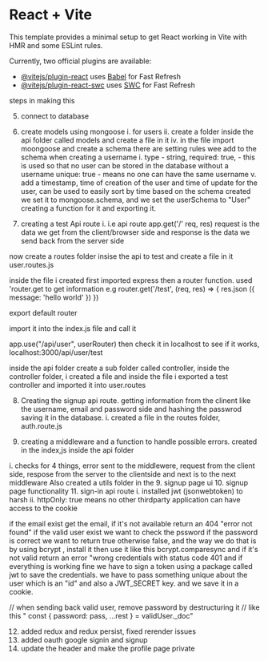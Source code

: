 # React + Vite

This template provides a minimal setup to get React working in Vite with HMR and some ESLint rules.

Currently, two official plugins are available:

- [@vitejs/plugin-react](https://github.com/vitejs/vite-plugin-react/blob/main/packages/plugin-react/README.md) uses [Babel](https://babeljs.io/) for Fast Refresh
- [@vitejs/plugin-react-swc](https://github.com/vitejs/vite-plugin-react-swc) uses [SWC](https://swc.rs/) for Fast Refresh

steps in making this

5. connect to database
6. create models using mongoose
   i. for users
   ii. create a folder inside the api folder called models and create a file in it
   iv. in the file import moongoose and create a schema
   there are setting rules wee add to the schema when creating a username
   i. type - string,
   required: true, - this is used so that no user can be stored in the database without a username
   unique: true - means no one can have the same username
   v. add a timestamp, time of creation of the user and time of update for the user, can be used to easily sort by time
   based on the schema created we set it to mongoose.schema, and we set the userSchema to "User" creating a function for it and exporting it.

7. creating a test Api route
   i. i.e api route app.get('/' req, res)
   request is the data we get from the client/browser side and response is the data we send back from the server side

now create a routes folder insise the api to test and create a file in it user.routes.js

inside the file i created first imported express then a router function. used 'router.get to get information e.g router.get('/test', (req, res) => {
res.json ({
message: 'hello world'
})
})

export default router

import it into the index.js file and call it

<!-- remeber in the router file there will be multiple routers, 'userRouter, listingRouter, singinRouter etc, so when importing use the name but it'll still point to the file direction e.g "import userRouter from "router/..." -->

app.use("/api/user", userRouter)
then check it in localhost to see if it works, localhost:3000/api/user/test

inside the api folder create a sub folder called controller, inside the controller folder, i created a file and inside the file i exported a test controller and imported it into user.routes

8. Creating the signup api route. getting information from the clinent like the username, email and password side and hashing the passwrod saving it in the database.
i. created a file in the routes folder, auth.route.js
<!-- to has password use bcryptjs -->

9. creating a middleware and a function to handle possible errors.
   created in the index,js inside the api folder

i. checks for 4 things, error sent to the middlewere, request from the client side, respose from the server to the clientside and next is to the next middleware
Also created a utils folder in the
9. signup page ui
10. signup page functionality
11. sign-in api route
i. installed jwt (jsonwebtoken) to harsh
ii. httpOnly: true means no other thirdparty application can have access to the cookie

if the email exist get the email, if it's not available return an 404 "error not found"
 if the valid user exist we want to check the pssword if the password is correct we want to return true otherwise false, and the way we do that is by using bcrypt , install it then use it like this bcrypt.comparesync  and if it's not valid return an error "wrong credentials with status code 401 and if everything is working fine we have to sign a token  using a package called jwt to save the credentials. we have to pass something unique about the user which is an "id" and also a JWT_SECRET key. and we save it in a cookie.

// when sending back valid user, remove password by destructuring it
// like this "  const { password: pass, ...rest } = validUser._doc"

12. added redux and redux persist, fixed rerender issues
13. added oauth google signin and signup
14. update the header and make the profile page private